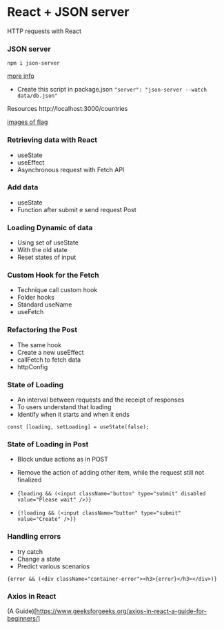 # React + JSON server
HTTP requests with React

### JSON server
`npm i json-server`

[more info](https://github.com/typicode/json-server)

- Create this script in package.json
`"server": "json-server --watch data/db.json"`

Resources
  http://localhost:3000/countries

[images of flag](https://www.countryflags.com/)


### Retrieving data with React
- useState 
- useEffect 
- Asynchronous request with Fetch API

### Add data
- useState 
- Function after submit e send request Post

### Loading Dynamic of data
- Using set of useState
- With the old state
- Reset states of input

### Custom Hook for the Fetch
- Technique call custom hook
- Folder hooks
- Standard useName
- useFetch

### Refactoring the Post
- The same hook
- Create a new useEffect
- callFetch to fetch data
- httpConfig

### State of Loading 
- An interval between requests and the receipt of responses
- To users understand that loading
- Identify when it starts and when it ends

`const [loading, setLoading] = useState(false);`

### State of Loading in Post 
- Block undue actions as in POST
- Remove the action of adding other item, while the request still not finalized

- `{loading && (<input className="button" type="submit" disabled value="Please wait" />)}`
- `{!loading && (<input className="button" type="submit" value="Create" />)}`

### Handling errors
- try catch
- Change a state
- Predict various scenarios

`{error && (<div className="container-error"><h3>{error}</h3></div>)}`

### Axios in React

(A Guide)[https://www.geeksforgeeks.org/axios-in-react-a-guide-for-beginners/]